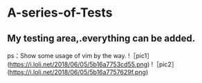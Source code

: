 # A-series-of-Tests
My testing area,.everything can be added.
---
ps：Show some usage of vim by the way.
!［pic1］(https://i.loli.net/2018/06/05/5b16a7753cd55.png)
!［pic2］(https://i.loli.net/2018/06/05/5b16a7757629f.png)
